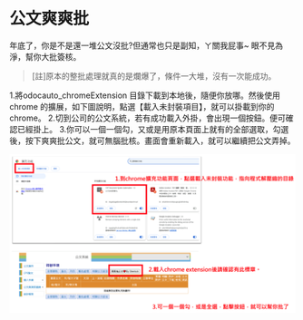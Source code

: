 # 公文爽爽批
年底了，你是不是還一堆公文沒批?但通常也只是副知，ㄚ關我屁事~ 眼不見為淨，幫你大批簽核。
> [註]原本的整批處理就真的是爛爆了，條件一大堆，沒有一次能成功。

1.將odocauto_chromeExtension 目錄下載到本地後，隨便你放哪。然後使用chrome 的擴展，如下圖說明，點選【載入未封裝項目】，就可以掛載到你的chrome。
2.切到公司的公文系統，若有成功載入外掛，會出現一個按鈕。便可確認已經掛上。
3.你可以一個一個勾，又或是用原本頁面上就有的全部選取，勾選後，按下爽爽批公文，就可無腦批核。畫面會重新載入，就可以繼續把公文弄掉。

![Readme](readme.png)



